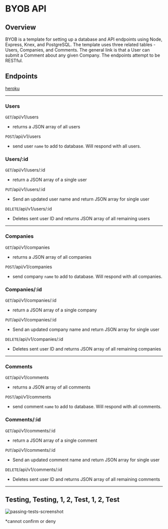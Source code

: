 # BYOB API

## Overview
BYOB is a template for setting up a database and API endpoints using Node, Express, Knex, and PostgreSQL.  The template uses three related tables - Users, Companies, and Comments.  The general link is that a User can submit a Comment about any given Company.  The endpoints attempt to be RESTful.  

## Endpoints
 [heroku](https://build-your-own-backend.herokuapp.com/)
*****
### Users

<code>GET</code>/api/v1/users

* returns a JSON array of all users

<code>POST</code>/api/v1/users

* send user <code>name</code> to add to database.  Will respond with all users.

### Users/:id

<code>GET</code>/api/v1/users/:id

* return a JSON array of a single user

<code>PUT</code>/api/v1/users/:id

* Send an updated user name and return JSON array for single user

<code>DELETE</code>/api/v1/users/:id

* Deletes sent user ID and returns JSON array of all remaining users

***

### Companies

<code>GET</code>/api/v1/companies

* returns a JSON array of all companies

<code>POST</code>/api/v1/companies

* send company <code>name</code> to add to database.  Will respond with all companies.

### Companies/:id

<code>GET</code>/api/v1/companies/:id

* return a JSON array of a single company

<code>PUT</code>/api/v1/companies/:id

* Send an updated company name and return JSON array for single user

<code>DELETE</code>/api/v1/companies/:id

* Deletes sent user ID and returns JSON array of all remaining companies

***

### Comments

<code>GET</code>/api/v1/comments

* returns a JSON array of all comments

<code>POST</code>/api/v1/comments

* send comment <code>name</code> to add to database.  Will respond with all comments.

### Comments/:id

<code>GET</code>/api/v1/comments/:id

* return a JSON array of a single comment

<code>PUT</code>/api/v1/comments/:id

* Send an updated comment name and return JSON array for single user

<code>DELETE</code>/api/v1/comments/:id

* Deletes sent user ID and returns JSON array of all remaining comments

***

## Testing, Testing, 1, 2, Test, 1, 2, Test

![passing-tests-screenshot](http://i.imgur.com/c7lZroW.png)

*cannot confirm or deny
